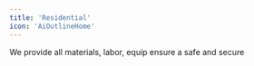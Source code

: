 ```yaml
---
title: 'Residential'
icon: 'AiOutlineHome'
---
```


We provide all materials, labor, equip ensure a safe and secure
